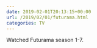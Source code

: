 ```yaml
---
date: 2019-02-01T20:13:15+00:00
url: /2019/02/01/futurama.html
categories: TV
---
```

Watched Futurama season 1-7.




